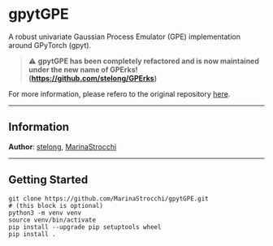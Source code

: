 # gpytGPE

A robust univariate Gaussian Process Emulator (GPE) implementation around GPyTorch (gpyt).

> :warning: **gpytGPE has been completely refactored and is now maintained under the new name of GPErks! (https://github.com/stelong/GPErks)**

For more information, please refero to the original repository [here](https://github.com/stelong/gpytGPE).

---
## Information

**Author**: [stelong](https://github.com/stelong), [MarinaStrocchi](https://github.com/MarinaStrocchi)

---
## Getting Started

```
git clone https://github.com/MarinaStrocchi/gpytGPE.git
# (this block is optional)
python3 -m venv venv
source venv/bin/activate
pip install --upgrade pip setuptools wheel
pip install .

```


